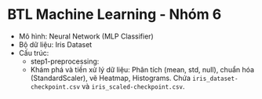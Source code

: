 # BTL Machine Learning - Nhóm 6
- Mô hình: Neural Network (MLP Classifier)
- Bộ dữ liệu: Iris Dataset
- Cấu trúc:
  - step1-preprocessing:
  - Khám phá và tiền xử lý dữ liệu: Phân tích (mean, std, null), chuẩn hóa (StandardScaler), vẽ Heatmap, Histograms. Chứa `iris_dataset-checkpoint.csv` và `iris_scaled-checkpoint.csv`.
